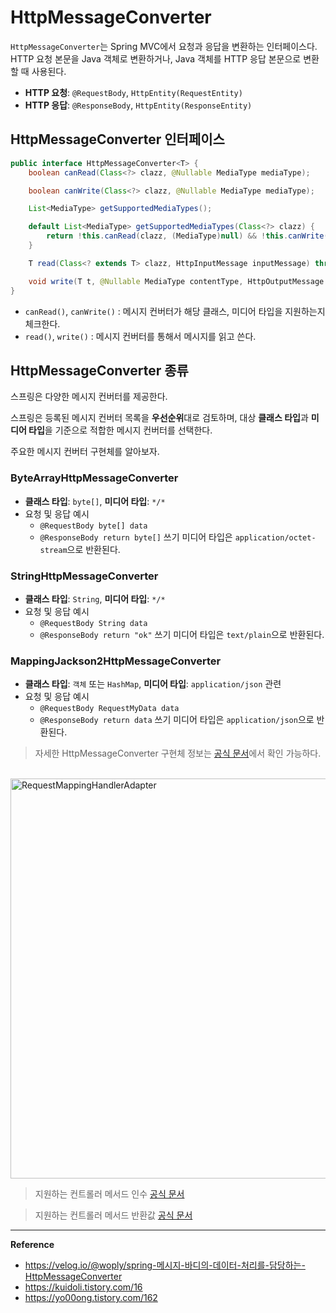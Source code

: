 # HttpMessageConverter

`HttpMessageConverter`는 Spring MVC에서 요청과 응답을 변환하는 인터페이스다.<br>
HTTP 요청 본문을 Java 객체로 변환하거나, Java 객체를 HTTP 응답 본문으로 변환할 때 사용된다.

- **HTTP 요청**: `@RequestBody`, `HttpEntity(RequestEntity)`
- **HTTP 응답**: `@ResponseBody`, `HttpEntity(ResponseEntity)`

## HttpMessageConverter 인터페이스

```java
public interface HttpMessageConverter<T> {
    boolean canRead(Class<?> clazz, @Nullable MediaType mediaType);

    boolean canWrite(Class<?> clazz, @Nullable MediaType mediaType);

    List<MediaType> getSupportedMediaTypes();

    default List<MediaType> getSupportedMediaTypes(Class<?> clazz) {
        return !this.canRead(clazz, (MediaType)null) && !this.canWrite(clazz, (MediaType)null) ? Collections.emptyList() : this.getSupportedMediaTypes();
    }

    T read(Class<? extends T> clazz, HttpInputMessage inputMessage) throws IOException, HttpMessageNotReadableException;

    void write(T t, @Nullable MediaType contentType, HttpOutputMessage outputMessage) throws IOException, HttpMessageNotWritableException;
}
```
- `canRead()`, `canWrite()` : 메시지 컨버터가 해당 클래스, 미디어 타입을 지원하는지 체크한다.
- `read()`, `write()` : 메시지 컨버터를 통해서 메시지를 읽고 쓴다.

## HttpMessageConverter 종류
스프링은 다양한 메시지 컨버터를 제공한다.

스프링은 등록된 메시지 컨버터 목록을 **우선순위**대로 검토하며,
대상 **클래스 타입**과 **미디어 타입**을 기준으로 적합한 메시지 컨버터를 선택한다.

주요한 메시지 컨버터 구현체를 알아보자.

### ByteArrayHttpMessageConverter
- **클래스 타입**: `byte[]`, **미디어 타입**: `*/*`
- 요청 및 응답 예시 
  - `@RequestBody byte[] data`
  - `@ResponseBody return byte[]` 쓰기 미디어 타입은 `application/octet-stream`으로 반환된다.

### StringHttpMessageConverter
- **클래스 타입**: `String`, **미디어 타입**: `*/*`
- 요청 및 응답 예시
    - `@RequestBody String data`
    - `@ResponseBody return "ok"` 쓰기 미디어 타입은 `text/plain`으로 반환된다.

### MappingJackson2HttpMessageConverter
- **클래스 타입**: `객체` 또는 `HashMap`, **미디어 타입**: `application/json` 관련
- 요청 및 응답 예시
    - `@RequestBody RequestMyData data`
    - `@ResponseBody return data` 쓰기 미디어 타입은 `application/json`으로 반환된다.

> 자세한 HttpMessageConverter 구현체 정보는 [공식 문서](https://docs.spring.io/spring-framework/reference/web/webmvc/message-converters.html)에서 확인 가능하다.

<br>

<img width="640" alt="RequestMappingHandlerAdapter" src="https://github.com/user-attachments/assets/96b5ec9d-7af8-433b-a3f6-b96c42707581" />

> 지원하는 컨트롤러 메서드 인수 [공식 문서](https://docs.spring.io/spring-framework/reference/web/webmvc/mvc-controller/ann-methods/arguments.html)

> 지원하는 컨트롤러 메서드 반환값 [공식 문서](https://docs.spring.io/spring-framework/reference/web/webmvc/mvc-controller/ann-methods/return-types.html)

---
**Reference**<br>
- https://velog.io/@woply/spring-메시지-바디의-데이터-처리를-담당하는-HttpMessageConverter
- https://kuidoli.tistory.com/16
- https://yo00ong.tistory.com/162
